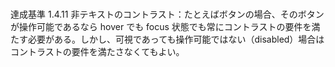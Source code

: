#
達成基準 1.4.11 非テキストのコントラスト：たとえばボタンの場合、そのボタンが操作可能であるなら hover でも focus 状態でも常にコントラストの要件を満たす必要がある。しかし、可視であっても操作可能ではない（disabled）場合はコントラストの要件を満たさなくてもよい。